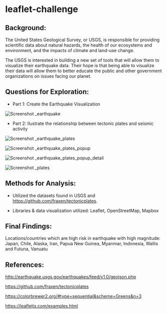 # leaflet-challenge
## Background:

The United States Geological Survey, or USGS, is responsible for providing scientific data about natural hazards, the health of our ecosystems and environment, and the impacts of climate and land-use change. 

The USGS is interested in building a new set of tools that will allow them to visualize their earthquake data. Their hope is that being able to visualize their data will allow them to better educate the public and other government organizations on issues facing our planet.

## Questions for Exploration:

* Part 1: Create the Earthquake Visualization 

![Screenshot _earthquake](https://user-images.githubusercontent.com/100891182/178008739-4ffcd03f-ef64-40da-a67d-1b98d5e7e5fa.png)


* Part 2:  Ilustrate the relationship between tectonic plates and seismic activity 

![Screenshot _earthquake_plates](https://user-images.githubusercontent.com/100891182/178008924-2f13ad63-0d0a-4443-bed1-083338662108.png)


![Screenshot _earthquake_plates_popup](https://user-images.githubusercontent.com/100891182/178008948-aad946bc-23ee-4a32-b122-b32082747a1e.png)


![Screenshot _earthquake_plates_popup_detail](https://user-images.githubusercontent.com/100891182/178008965-c1bd23c4-e621-4634-a25a-60cf49f98489.png)


![Screenshot _plates](https://user-images.githubusercontent.com/100891182/178008987-0debb2b9-9603-4607-84fe-05ed8c1f98ce.png)


## Methods for Analysis:

* Utilized the datasets found in USGS and https://github.com/fraxen/tectonicplates.

* Libraries & data visualization utilized: Leaflet, OpenStreetMap, Mapbox


## Final Findings:

Locations/countries which are high risk in earthquake with high magnitude: Japan, Chile, Alaska, Iran, Papua New Guinea, Myanmar, Indonesia, Wallis and Futuna, Vanuatu



## References:

http://earthquake.usgs.gov/earthquakes/feed/v1.0/geojson.php

https://github.com/fraxen/tectonicplates

https://colorbrewer2.org/#type=sequential&scheme=Greens&n=3

https://leafletjs.com/examples.html
